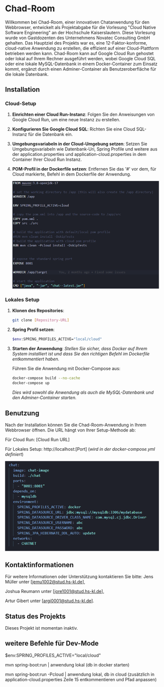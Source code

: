 # Chad-Room

Willkommen bei Chad-Room, einer innovativen Chatanwendung für den Webbrowser, entwickelt als Projektabgabe für die Vorlesung "Cloud Native Software Engineering" an der Hochschule Kaiserslautern. Diese Vorlesung wurde von Gastdozenten des Unternehmens Novatec Consulting GmbH gehalten. Das Hauptziel des Projekts war es, eine 12-Faktor-konforme, cloud-native Anwendung zu erstellen, die effizient auf einer Cloud-Plattform betrieben werden kann. Chad-Room kann auf Google Cloud Run gehostet oder lokal auf Ihrem Rechner ausgeführt werden, wobei Google Cloud SQL oder eine lokale MySQL-Datenbank in einem Docker-Container zum Einsatz kommt, ergänzt durch einen Adminer-Container als Benutzeroberfläche für die lokale Datenbank.

## Installation

### Cloud-Setup

1. **Einrichten einer Cloud Run-Instanz**: Folgen Sie den Anweisungen von Google Cloud Run, um eine neue Instanz zu erstellen.
2. **Konfigurieren Sie Google Cloud SQL**: Richten Sie eine Cloud SQL-Instanz für die Datenbank ein.
3. **Umgebungsvariabeln in der Cloud-Umgebung setzen**: Setzen Sie Umgebungsvariabeln wie Datenbank-Uri, Spring Profile und weitere aus der application.properties und application-cloud.properties in dem Container Ihrer Cloud Run Instanz.
4. **POM-Profil in der Dockerfile setzen**: Entfernen Sie das '#' vor dem, für Cloud markierte, Befehl in dem Dockerfile der Anwendung.
   
   ![Screenshot des Dockerfiles](images/dockerfile.png) 

### Lokales Setup

1. **Klonen des Repositories**: 
   ```bash
   git clone [Repository-URL]
   ```
2. **Spring Profil setzen**:
   ```bash
   $env:SPRING_PROFILES_ACTIVE="local/cloud"
   ```
4. **Starten der Anwendung**:
   *Stellen Sie sicher, dass Docker auf Ihrem System installiert ist und dass Sie den richtigen Befehl im Dockerfile entkommentiert haben.*
   
   Führen Sie die Anwendung mit Docker-Compose aus:
   ```bash
   docker-compose build --no-cache
   docker-compose up
   ```
   *Dies wird sowohl die Anwendung als auch die MySQL-Datenbank und den Adminer-Container starten.*

## Benutzung
Nach der Installation können Sie die Chad-Room-Anwendung in Ihrem Webbrowser öffnen. Die URL hängt von Ihrer Setup-Methode ab:

Für Cloud Run: [Cloud Run URL]

Für Lokales Setup: http://localhost:[Port] (*wird in der docker-compose.yml definiert*)

![Screenshot der docker-compose.yml](images/dockercompose.png)

## Kontaktinformationen
Für weitere Informationen oder Unterstützung kontaktieren Sie bitte: 
Jens Müller unter [jemu1002@stud.hs-kl.de],

Joshua Reumann unter [jore1001@stud.hs-kl.de],

Artur Gibert unter [argi0001@stud.hs-kl.de].

## Status des Projekts
Dieses Projekt ist momentan inaktiv.

## weitere Befehle für Dev-Mode
$env:SPRING_PROFILES_ACTIVE="local/cloud"

mvn spring-boot:run   | anwendung lokal (db in docker starten)

mvn spring-boot:run -Pcloud   | anwendung lokal, db in cloud (zusätzlich in application-cloud.properties Zeile 15 entkommentieren und Pfad anpassen)
